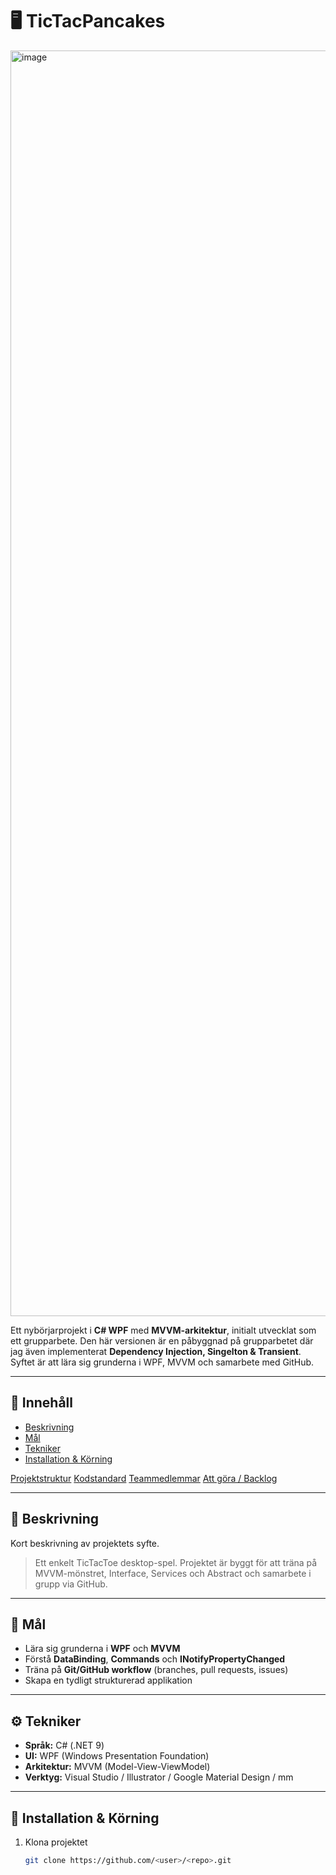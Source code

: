 # 🖥️ TicTacPancakes

<img width="3832" height="2025" alt="image" src="" />


Ett nybörjarprojekt i **C# WPF** med **MVVM-arkitektur**, initialt utvecklat som ett grupparbete.
Den här versionen är en påbyggnad på grupparbetet där jag även implementerat **Dependency Injection, Singelton & Transient**.
Syftet är att lära sig grunderna i WPF, MVVM och samarbete med GitHub.

---

## 📌 Innehåll
- [Beskrivning](#-beskrivning)
- [Mål](#-mål)
- [Tekniker](#-tekniker)
- [Installation & Körning](#-installation--körning)


 [Projektstruktur](#-projektstruktur)
 [Kodstandard](#-kodstandard)
 [Teammedlemmar](#-teammedlemmar)
 [Att göra / Backlog](#-att-göra--backlog)

---

## 📖 Beskrivning
Kort beskrivning av projektets syfte.
> Ett enkelt TicTacToe desktop-spel. Projektet är byggt för att träna på MVVM-mönstret, Interface, Services och Abstract och samarbete i grupp via GitHub.

---

## 🎯 Mål
- Lära sig grunderna i **WPF** och **MVVM**
- Förstå **DataBinding**, **Commands** och **INotifyPropertyChanged**
- Träna på **Git/GitHub workflow** (branches, pull requests, issues)
- Skapa en tydligt strukturerad applikation

---

## ⚙️ Tekniker
- **Språk:** C# (.NET 9)
- **UI:** WPF (Windows Presentation Foundation)
- **Arkitektur:** MVVM (Model-View-ViewModel)
- **Verktyg:** Visual Studio / Illustrator / Google Material Design / mm

---

## 🚀 Installation & Körning
1. Klona projektet
   ```bash
   git clone https://github.com/<user>/<repo>.git

